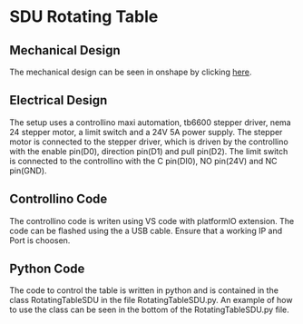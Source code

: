 # SDU Rotating Table
## Mechanical Design
The mechanical design can be seen in onshape by clicking [here](https://cad.onshape.com/documents/13b4a704a5bd44536605270a/w/41ba2863a123ab33a2857a64/e/8c5fee0b299377f02b8e49e4).

## Electrical Design
The setup uses a controllino maxi automation, tb6600 stepper driver, nema 24 stepper motor, a limit switch and a 24V 5A power supply. The stepper motor is connected to the stepper driver, which is driven by the controllino with the enable pin(D0), direction pin(D1) and pull pin(D2). The limit switch is connected to the controllino with the C pin(DI0), NO pin(24V) and NC pin(GND).

## Controllino Code
The controllino code is writen using VS code with platformIO extension. The code can be flashed using the a USB cable. Ensure that a working IP and Port is choosen.

## Python Code
The code to control the table is written in python and is contained in the class RotatingTableSDU in the file RotatingTableSDU.py. An example of how to use the class can be seen in the bottom of the RotatingTableSDU.py file.